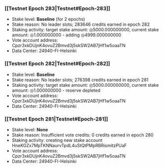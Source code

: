 ### [[Testnet Epoch 283|Testnet#Epoch-283]]
* Stake level: **Baseline** (for 2 epochs)
* Stake reason: No leader slots; 283646 credits earned in epoch 282
* Staking activity: target stake amount: ◎5000.000000000, current stake amount: ◎1.000000000 - adding ◎4999.000000000
* Vote account address: Cpzr3xkDUjnK4ovuZ2Bmvd3j5skSW2AB7jHf1w5oaaTN
* Data Center: 24940-FI-Helsinki
### [[Testnet Epoch 282|Testnet#Epoch-282]]
* Stake level: **Baseline**
* Stake reason: No leader slots; 276398 credits earned in epoch 281
* Staking activity: target stake amount: ◎5000.000000000, current stake amount: ◎1.000000000 - reserve depleted
* Vote account address: Cpzr3xkDUjnK4ovuZ2Bmvd3j5skSW2AB7jHf1w5oaaTN
* Data Center: 24940-FI-Helsinki
### [[Testnet Epoch 281|Testnet#Epoch-281]]
* Stake level: **None**
* Stake reason: Insufficient vote credits: 0 credits earned in epoch 280
* Staking activity: creating new stake account HneKGZx7MpTKNNaurvTpdL4uStQtPMpRBRismitzPUaF
* Vote account address: Cpzr3xkDUjnK4ovuZ2Bmvd3j5skSW2AB7jHf1w5oaaTN
* Data Center: 24940-FI-Helsinki